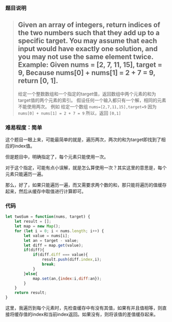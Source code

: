 ### 题目说明
> Given an array of integers, return indices of the two numbers such that they add up to a specific target.
>  You may assume that each input would have exactly one solution, and you may not use the same element twice.
>  Example:
>  Given nums = [2, 7, 11, 15], target = 9,
>  Because nums[0] + nums[1] = 2 + 7 = 9,
>  return [0, 1].
>------
> 给定一个整数数组和一个指定的target值，返回数组中两个元素的和为target值的两个元素的索引。
> 假设任何一个输入都只有一个解，相同的元素不能使用两次。
> 例如
> 给定一个数组 `nums=[2,7,11,15],target=9`
> 因为`nums[0] + nums[1] = 2 + 7 = 9`
> 所以，返回 `[0,1]`

### 难易程度：简单

这个题目一眼上来，可能最简单的就是，遍历两次，两次的和为target即找到了相应的index值。

但是题目中，明确指定了，每个元素只能使用一次。

对于这个指定，可能有点小误解，就是怎么算使用一次？其实这里的意思是，每个元素只能遍历一遍。

那么，好了，如果只能遍历一遍，而又需要求两个数的和，那只能将遍历的值缓存起来，然后从缓存中取值进行计算即可。

### 代码
```javascript
let twoSum = function(nums, target) {
    let result = [];
    let map = new Map();
    for (let i = 0; i < nums.length; i++) {
        let value = nums[i];
        let an = target - value;
        let diff = map.get(value);
        if(diff){
            if(diff.diff === value){
                result.push(diff.index,i);
                break;
            }
        }else{
            map.set(an,{index:i,diff:an});
        }
    }
    return result;
}
```

这里，我遍历到每个元素时，先检查缓存中有没有其值，如果有并且值相等，则直接将缓存值的index和当前index返回。如果没有，则将该值的差值缓存起来。

